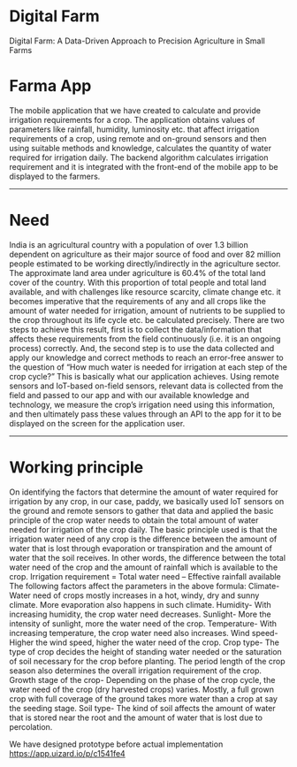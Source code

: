 # Digital Farm
Digital Farm: A Data-Driven Approach to Precision Agriculture in Small Farms

# Farma App
The mobile application that we have created to calculate and provide irrigation requirements for a crop. The application obtains values of parameters like rainfall, humidity, luminosity etc. that affect irrigation requirements of a crop, using remote and on-ground sensors and then using suitable methods and knowledge, calculates the quantity of water required for irrigation daily. The backend algorithm calculates irrigation requirement and it is integrated with the front-end of the mobile app to be displayed to the farmers.
<hr/>



# Need
India is an agricultural country with a population of over 1.3 billion dependent on agriculture as their major source of food and over 82 million people estimated to be working directly/indirectly in the agriculture sector. The approximate land area under agriculture is 60.4% of the total land cover of the country. With this proportion of total people and total land available, and with challenges like resource scarcity, climate change etc. it becomes imperative that the requirements of any and all crops like the amount of water needed for irrigation, amount of nutrients to be supplied to the crop throughout its life cycle etc. be calculated precisely.
There are two steps to achieve this result, first is to collect the data/information that affects these requirements from the field continuously (i.e. it is an ongoing process) correctly. And, the second step is to use the data collected and apply our knowledge and correct methods to reach an error-free answer to the question of “How much water is needed for irrigation at each step of the crop cycle?” This is basically what our application achieves. Using remote sensors and IoT-based on-field sensors, relevant data is collected from the field and passed to our app and with our available knowledge and technology, we measure the crop’s irrigation need using this information, and then ultimately pass these values through an API to the app for it to be displayed on the screen for the application user.
<hr/>



# Working principle
On identifying the factors that determine the amount of water required for irrigation by any crop, in our case, paddy, we basically used IoT sensors on the ground and remote sensors to gather that data and applied the basic principle of the crop water needs to obtain the total amount of water needed for irrigation of the crop daily.
The basic principle used is that the irrigation water need of any crop is the difference between the amount of water that is lost through evaporation or transpiration and the amount of water that the soil receives. In other words, the difference between the total water need of the crop and the amount of rainfall which is available to the crop.
Irrigation requirement = Total water need – Effective rainfall available
The following factors affect the parameters in the above formula:
	Climate- Water need of crops mostly increases in a hot, windy, dry and sunny climate. More evaporation also happens in such climate.
	Humidity- With increasing humidity, the crop water need decreases.
	Sunlight- More the intensity of sunlight, more the water need of the crop.
	Temperature- With increasing temperature, the crop water need also increases.
	Wind speed- Higher the wind speed, higher the water need of the crop.
	Crop type- The type of crop decides the height of standing water needed or the saturation of soil necessary for the crop before planting. The period length of the crop season also determines the overall irrigation requirement of the crop.
	Growth stage of the crop- Depending on the phase of the crop cycle, the water need of the crop (dry harvested crops) varies. Mostly, a full grown crop with full coverage of the ground takes more water than a crop at say the seeding stage.
	Soil type- The kind of soil affects the amount of water that is stored near the root and the amount of water that is lost due to percolation.

We have designed prototype before actual implementation
https://app.uizard.io/p/c1541fe4
